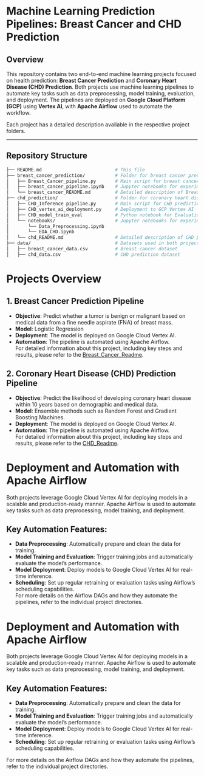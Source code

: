 # Machine Learning Prediction Pipelines: Breast Cancer and CHD Prediction

## Overview

This repository contains two end-to-end machine learning projects focused on health prediction: **Breast Cancer Prediction** and **Coronary Heart Disease (CHD) Prediction**. Both projects use machine learning pipelines to automate key tasks such as data preprocessing, model training, evaluation, and deployment. The pipelines are deployed on **Google Cloud Platform (GCP)** using **Vertex AI**, with **Apache Airflow** used to automate the workflow.

Each project has a detailed description available in the respective project folders.

---

## Repository Structure

```bash
├── README.md                           # This file
├── breast_cancer_prediction/           # Folder for breast cancer prediction project
│   ├── Breast_Cancer_pipeline.py       # Main script for breast cancer pipeline
│   ├── breast_cancer_pipeline.ipynb    # Jupyter notebooks for experiment tracking
│   └── breast_cancer_README.md         # Detailed description of Breast Cancer project
├── chd_prediction/                     # Folder for coronary heart disease prediction project
│   ├── CHD_Inference pipeline.py       # Main script for CHD prediction pipeline
│   ├── CHD_vertex_ai_deployment.py     # Deployment to GCP Vertex AI
│   ├── CHD_model_train_eval            # Python notebook for Evaluation
│   └── notebooks/                      # Jupyter notebooks for experiment tracking
│       └── Data_Preprocessing.ipynb
│       └── EDA_CHD.ipynb
│   └── chd_README.md                   # Detailed description of CHD prediction project
├── data/                               # Datasets used in both projects
│   ├── breast_cancer_data.csv          # Breast cancer dataset
│   ├── chd_data.csv                    # CHD prediction dataset
```

# Projects Overview

## 1. Breast Cancer Prediction Pipeline
- **Objective**: Predict whether a tumor is benign or malignant based on medical data from a fine needle aspirate (FNA) of breast mass.
- **Model**: Logistic Regression
- **Deployment**: The model is deployed on Google Cloud Vertex AI.
- **Automation**: The pipeline is automated using Apache Airflow.  
For detailed information about this project, including key steps and results, please refer to the [Breast_Cancer_Readme](https://github.com/mandipat/ML-Model-Deployment-Healthcare/blob/main/Breast_Cancer%20Prediction/Breast%20Cancer%20Prediction_README.md).

## 2. Coronary Heart Disease (CHD) Prediction Pipeline
- **Objective**: Predict the likelihood of developing coronary heart disease within 10 years based on demographic and medical data.
- **Model**: Ensemble methods such as Random Forest and Gradient Boosting Machines.
- **Deployment**: The model is deployed on Google Cloud Vertex AI.
- **Automation**: The pipeline is automated using Apache Airflow.  
For detailed information about this project, including key steps and results, please refer to the [CHD_Readme](https://github.com/mandipat/ML-Model-Deployment-Healthcare/blob/main/CHD_Prediction/CHD%20Prediction_README.md).

# Deployment and Automation with Apache Airflow
Both projects leverage Google Cloud Vertex AI for deploying models in a scalable and production-ready manner. Apache Airflow is used to automate key tasks such as data preprocessing, model training, and deployment.

## Key Automation Features:
- **Data Preprocessing**: Automatically prepare and clean the data for training.
- **Model Training and Evaluation**: Trigger training jobs and automatically evaluate the model’s performance.
- **Model Deployment**: Deploy models to Google Cloud Vertex AI for real-time inference.
- **Scheduling**: Set up regular retraining or evaluation tasks using Airflow’s scheduling capabilities.  
For more details on the Airflow DAGs and how they automate the pipelines, refer to the individual project directories.

# Deployment and Automation with Apache Airflow

Both projects leverage Google Cloud Vertex AI for deploying models in a scalable and production-ready manner. Apache Airflow is used to automate key tasks such as data preprocessing, model training, and deployment.

## Key Automation Features:
- **Data Preprocessing**: Automatically prepare and clean the data for training.
- **Model Training and Evaluation**: Trigger training jobs and automatically evaluate the model’s performance.
- **Model Deployment**: Deploy models to Google Cloud Vertex AI for real-time inference.
- **Scheduling**: Set up regular retraining or evaluation tasks using Airflow’s scheduling capabilities.  

For more details on the Airflow DAGs and how they automate the pipelines, refer to the individual project directories.

